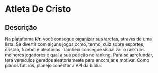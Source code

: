 # Atleta De Cristo

## Descrição
Na plataforma **iJr**, você consegue organizar sua tarefas, através de uma lista. Se divertir com alguns jogos como, termo, quiz sobre esportes, cristao, futebol e aleatórios. Também consegue visualizar o rank dos melhores jogadores e qual a sua posição no ranking. Para se aprofundar, terá versículos gerados aleatoriamente para encorajar e motivar. Como planos futuros, planejo conectar a API da bíblia.